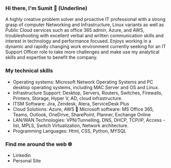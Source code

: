 ### Hi there, I'm Sumit 👋 (Underline)


A highly creative problem solver and proactive IT professional with a strong grasp of computer Networking and Infrastructure, Linux variants as well as Public Cloud services such as office 365 admin, Azure, and AWS, troubleshooting with excellent verbal and written communication skills and interest in technology and performance focused. Enjoys working in a dynamic and rapidly changing work environment currently seeking for an IT Support Officer role to take more challenges and make use my analytical skills and expertise to benefit the company.

### My technical skills

- Operating systems: Microsoft Network Operating Systems and PC desktop operating systems, including MAC Server and OS and Linux.
- Infrastructure Support: Desktop, Servers, Routers, Switches, Firewalls, Printers, Storage, Hyper V, AD, cloud infrastructure. 
- ITSM Software: Jira, Zendesk, Atera, ServiceDesk Plus 
- Cloud Solutions: Azure, AWS  Microsoft software: MS Office 365, Teams, Outlook, OneDrive, SharePoint, Planner, Exchange Online 
- LAN/WAN Technologies: VPN/Tunnelling, DNS, DHCP, TCP/IP, Access - list, MPLS, Switch Virtualization, Network architecture. 
- Programming Languages: Html, CSS, Python, MYSQL

### Find me around the web 🌐
- Linkedin 
- Personal Site
